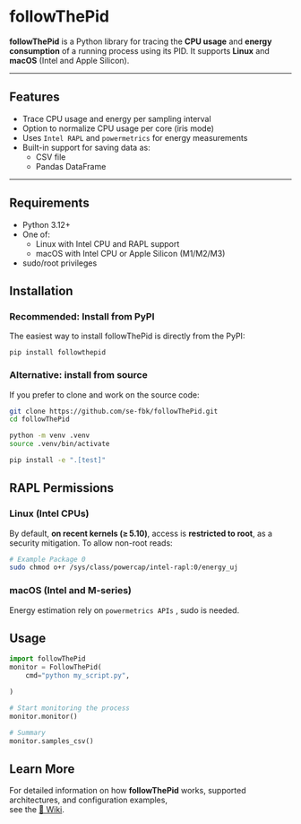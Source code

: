 # followThePid

**followThePid** is a Python library for tracing the **CPU usage** and **energy consumption** of a running process using its PID.
It supports **Linux** and **macOS** (Intel and Apple Silicon).

---

## Features

- Trace CPU usage and energy per sampling interval
- Option to normalize CPU usage per core (iris mode)
- Uses `Intel RAPL` and `powermetrics` for energy measurements
- Built-in support for saving data as:
  - CSV file
  - Pandas DataFrame
---

## Requirements
- Python 3.12+
- One of:
  - Linux with Intel CPU and RAPL support
  - macOS with Intel CPU or Apple Silicon (M1/M2/M3)
- sudo/root privileges


## Installation
### Recommended: Install from PyPI
The easiest way to install followThePid is directly from the PyPI:
```
pip install followthepid
```
### Alternative: install from source
If you prefer to clone and work on the source code:

```bash
git clone https://github.com/se-fbk/followThePid.git
cd followThePid

python -m venv .venv
source .venv/bin/activate

pip install -e ".[test]"
```

## RAPL Permissions

### Linux (Intel CPUs)
By default, **on recent kernels (≥ 5.10)**, access is **restricted to root**, as a security mitigation. To allow non-root reads:
```bash
# Example Package 0
sudo chmod o+r /sys/class/powercap/intel-rapl:0/energy_uj 
```

### macOS (Intel and M-series)
Energy estimation rely on `powermetrics APIs` , sudo is needed.


## Usage
```python
import followThePid 
monitor = FollowThePid(
    cmd="python my_script.py",

)

# Start monitoring the process
monitor.monitor() 

# Summary
monitor.samples_csv()
```

## Learn More

For detailed information on how **followThePid** works, supported architectures, and configuration examples,  
see the [📘 Wiki](https://github.com/se-fbk/followThePid/wiki/FollowThePid).
